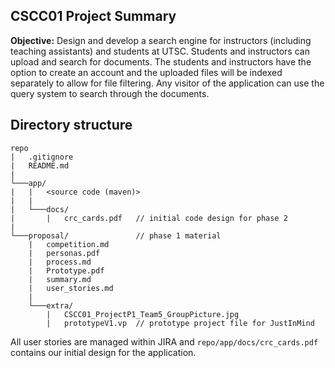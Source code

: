 ﻿## CSCC01 Project Summary

**Objective:** Design and develop a search engine for instructors (including teaching assistants) and students at UTSC. Students and instructors can upload and search for documents. The students and instructors have the option to create an account and the uploaded files will be indexed separately to allow for file filtering. Any visitor of the application can use the query system to search through the documents.

## Directory structure

```
repo
|   .gitignore
|   README.md
|
└───app/
|   |   <source code (maven)>
|   |
|   └───docs/
|       |   crc_cards.pdf   // initial code design for phase 2
|
└───proposal/               // phase 1 material
    |   competition.md     
    |   personas.pdf
    |   process.md
    |   Prototype.pdf
    |   summary.md
    |   user_stories.md
    |
    └───extra/
        |   CSCC01_ProjectP1_Team5_GroupPicture.jpg
        |   prototypeV1.vp  // prototype project file for JustInMind
```

All user stories are managed within JIRA and `repo/app/docs/crc_cards.pdf` contains our initial design for the application.